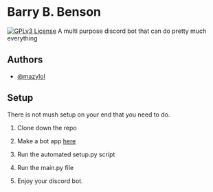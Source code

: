 
# Barry B. Benson
[![GPLv3 License](https://img.shields.io/badge/License-GPL%20v3-blue.svg)](https://opensource.org/licenses/)
A multi purpose discord bot that can do pretty much everything

## Authors

- [@mazylol](https://www.github.com/mazylol)

  
## Setup

There is not mush setup on your end that you need to do.

1. Clone down the repo

2. Make a bot app [here](https://discord.com/developers/applications)

3. Run the automated setup.py script

4. Run the main.py file

5. Enjoy your discord bot.
